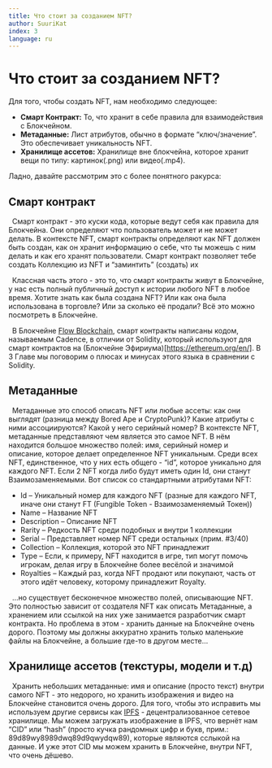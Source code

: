 ```yaml
---
title: Что стоит за созданием NFT?
author: SuuriKat
index: 3
language: ru
---
```


<script>
  import { Diagram, ProcessStep, ContractExample, IpfsFlow } from "$components/guide-diagrams/index"
</script>

# Что стоит за созданием NFT?

Для того, чтобы создать NFT, нам необходимо следующее:

- **Смарт Контракт:** То, что хранит в себе правила для взаимодействия с Блокчейном.
- **Метаданные:** Лист атрибутов, обычно в формате “ключ/значение”.  Это обеспечивает уникальность NFT.
- **Хранилище ассетов:** Хранилище вне блокчейна, которое хранит вещи по типу: картинок(.png) или видео(.mp4).

Ладно, давайте рассмотрим это с более понятного ракурса:

<Diagram name="Процесс создания NFT" number="2.1">
  <ProcessStep/>
</Diagram>

## Смарт контракт

` `Смарт контракт - это куски кода, которые ведут себя как правила для Блокчейна. Они определяют что пользователь может и не может делать. В контексте NFT, смарт контракты определяют как NFT должен быть создан, как он хранит информацию о себе, что ты можешь с ним делать и как его хранят пользователи. Смарт контракт позволяет тебе создать Коллекцию из NFT и “заминтить” (создать) их

` `Классная часть этого - это то, что смарт контракты живут в Блокчейне, у нас есть полный публичный доступ к истории любого NFT в любое время. Хотите знать как была создана NFT? Или как она была использована в торговле? Или за сколько её продали? Всё это можно посмотреть в Блокчейне.

` `В Блокчейне [Flow Blockchain](https://www.onflow.org/), смарт контракты написаны кодом, называемым Cadence, в отличии от Solidity, который используют для смарт контрактов на (Блокчейне Эфириума)[https://ethereum.org/en/]. В 3 Главе мы поговорим о плюсах и минусах этого языка в сравнении с Solidity.

<Diagram name="Пример смарт контракта на Cadence" number="2.2">
  <ContractExample/>
</Diagram>

## Метаданные

` `Метаданные это способ описать NFT или любые ассеты: как они выглядят (разница между Bored Ape и CryptoPunk)? Какие атрибуты с ними ассоциируются? Какой у него серийный номер? В контексте NFT, метаданные представляют чем является это самое NFT. В нём находится большое множество полей: имя, серийный номер и описание, которое делает определенное NFT уникальным. Среди всех NFT, единственное, что у них есть общего - “id”, которое уникально для каждого NFT. Если 2 NFT когда либо будут иметь один Id, они станут Взаимозаменяемыми. Вот список со стандартными атрибутами NFT:

- Id – Уникальный номер для каждого NFT (разные для каждого NFT, иначе они станут FT (Fungible Token - Взаимозаменяемый Токен))
- Name – Название NFT
- Description – Описание NFT
- Rarity – Редкость NFT среди подобных и внутри 1 коллекции
- Serial – Представляет номер NFT среди остальных (прим. #3/40)
- Collection – Коллекция, которой это NFT принадлежит
- Type – Если, к примеру, NFT находится в игре, тип могут помочь игрокам, делая игру в Блокчейне более весёлой и значимой
- Royalties – Каждый раз, когда NFT продают или покупают, часть от этого идёт человеку, которому принадлежит Royalty.

` `…но существует бесконечное множество полей, описывающие NFT. Это полностью зависит от создателя NFT как описать Метаданные, а хранением или ссылкой на них уже занимается разработчик смарт контракта. Но проблема в этом - хранить данные на Блокчейне очень дорого. Поэтому мы должны аккуратно хранить только маленькие файлы на Блокчейне, а большие где-то в другом месте…

## Хранилище ассетов (текстуры, модели и т.д)

` `Хранить небольших метаданные: имя и описание (просто текст) внутри самого NFT - это недорого, но хранить изображения и видео на Блокчейне становится очень дорого. Для того, чтобы это исправить мы используем другие сервисы как [IPFS](https://ipfs.io/) - децентрализованное сетевое хранилище. Мы можем загружать изображение в IPFS, что вернёт нам “CID” или “hash” (просто кучка рандомных цифр и букв, прим.: 89d89wy8989dwq89d9qwydqw89), которые являются сслыкой на данные. И уже этот CID мы можем хранить в Блокчейне, внутри NFT, что очень дёшево.

<Diagram name="Поток данных в/из IPFS" number="2.3">
  <IpfsFlow/>
</Diagram>
